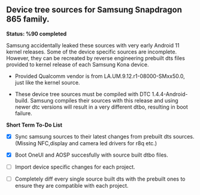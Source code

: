 ## **Device tree sources for Samsung Snapdragon 865 family.**

**Status: %90 completed**

Samsung accidentally leaked these sources with very early Android 11 kernel releases. Some of the device specific sources are incomplete.
However, they can be recreated by reverse engineering prebuilt dts files provided to kernel release of each Samsung Kona device.

* Provided Qualcomm vendor is from LA.UM.9.12.r1-08000-SMxx50.0, just like the kernel source.

* These device tree sources must be compiled with DTC 1.4.4-Android-build. Samsung compiles their sources with this release
and using newer dtc versions will result in a very different dtbo, resulting in boot failure.

**Short Term To-Do List**

- [x] Sync samsung sources to their latest changes from prebuilt dts sources. (Missing NFC,display and camera led drivers for r8q etc.)

- [x] Boot OneUI and AOSP succesfully with source built dtbo files.

- [ ] Import device specific changes for each project.

- [ ] Completely diff every single source built dts with the prebuilt ones to ensure they are compatible with each project.

